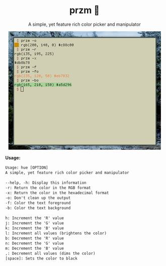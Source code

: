 <h1 align="center">przm 🎨</h1>

<p align="center">A simple, yet feature rich color picker and manipulator</center>

<center>
<img src="scrot.png">
</center>

**Usage:**

```
Usage: hue [OPTION]
A simple, yet feature rich color picker and manipulator

--help, -h: Display this information
-r: Return the color in the RGB format
-x: Return the color in the hexadecimal format
-o: Don't clean up the output
-f: Color the text foreground
-b: Color the text background

h: Increment the 'R' value
j: Increment the 'G' value
k: Increment the 'B' value
l: Increment all values (brightens the color)
b: Decrement the 'R' value
n: Decrement the 'G' value
m: Decrement the 'B' value
,: Decrement all values (dims the color)
[space]: Sets the color to black
```
